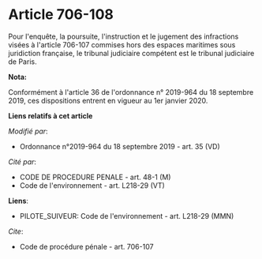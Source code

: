 # Article 706-108

Pour l'enquête, la poursuite, l'instruction et le jugement des infractions visées à l'article 706-107 commises hors des
espaces maritimes sous juridiction française, le   tribunal judiciaire compétent est le   tribunal judiciaire de Paris.

**Nota:**

Conformément à l'article 36 de l'ordonnance n° 2019-964 du 18 septembre 2019, ces dispositions entrent en vigueur au 1er
janvier 2020.

**Liens relatifs à cet article**

_Modifié par_:

  - Ordonnance n°2019-964 du 18 septembre 2019 - art. 35 (VD)

_Cité par_:

  - CODE DE PROCEDURE PENALE - art. 48-1 (M)
  - Code de l'environnement - art. L218-29 (VT)

**Liens**:

  - PILOTE_SUIVEUR: Code de l'environnement - art. L218-29 (MMN)

_Cite_:

  - Code de procédure pénale - art. 706-107
